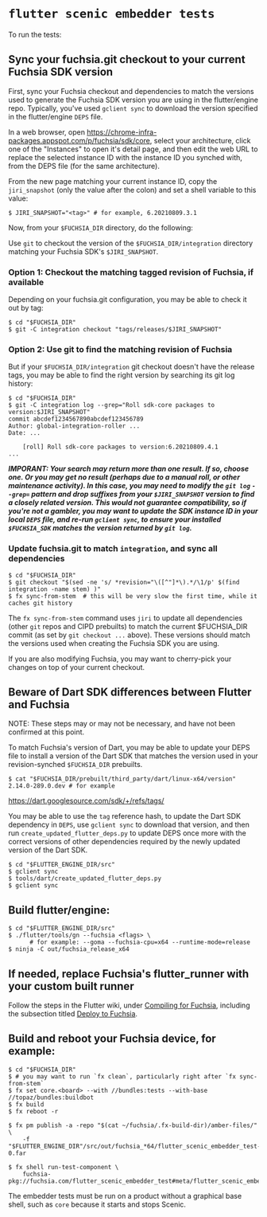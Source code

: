 # `flutter scenic embedder tests`

To run the tests:

## Sync your fuchsia.git checkout to your current Fuchsia SDK version

First, sync your Fuchsia checkout and dependencies to match the versions used
to generate the Fuchsia SDK version you are using in the flutter/engine repo.
Typically, you've used `gclient sync` to download the version specified in the
flutter/engine `DEPS` file.

In a web browser, open
https://chrome-infra-packages.appspot.com/p/fuchsia/sdk/core, select your
architecture, click one of the "Instances" to open it's detail page, and then
edit the web URL to replace the selected instance ID with the instance ID you
synched with, from the DEPS file (for the same architecture).

From the new page matching your current instance ID, copy the `jiri_snapshot`
(only the value after the colon) and set a shell variable to this value:

```shell
$ JIRI_SNAPSHOT="<tag>" # for example, 6.20210809.3.1
```

Now, from your `$FUCHSIA_DIR` directory, do the following:

Use `git` to checkout the version of the `$FUCHSIA_DIR/integration` directory
matching your Fuchsia SDK's `$JIRI_SNAPSHOT`.

### Option 1: Checkout the matching tagged revision of Fuchsia, if available

Depending on your fuchsia.git configuration, you may be able to check it out by
tag:

```shell
$ cd "$FUCHSIA_DIR"
$ git -C integration checkout "tags/releases/$JIRI_SNAPSHOT"
```

### Option 2: Use git to find the matching revision of Fuchsia

But if your `$FUCHSIA_DIR/integration` git checkout doesn't have the release
tags, you may be able to find the right version by searching its git log
history:

```shell
$ cd "$FUCHSIA_DIR"
$ git -C integration log --grep="Roll sdk-core packages to version:$JIRI_SNAPSHOT"
commit abcdef1234567890abcdef123456789
Author: global-integration-roller ...
Date: ...

    [roll] Roll sdk-core packages to version:6.20210809.4.1
...
```

***IMPORANT: Your search may return more than one result. If so, choose one. Or
you may get no result (perhaps due to a manual roll, or other maintenance
activity). In this case, you may need to modify the `git log` `--grep=` pattern
and drop suffixes from your `$JIRI_SNAPSHOT` version to find a closely related
version. This would not guarantee compatibility, so if you're not a gambler, you
may want to update the SDK instance ID in your local `DEPS` file, and re-run
`gclient sync`, to ensure your installed `$FUCHSIA_SDK` matches the version
returned by `git log`.***

### Update fuchsia.git to match `integration`, and sync all dependencies

```shell
$ cd "$FUCHSIA_DIR"
$ git checkout "$(sed -ne 's/ *revision="\([^"]*\).*/\1/p' $(find integration -name stem) )"
$ fx sync-from-stem  # this will be very slow the first time, while it caches git history
```

The `fx sync-from-stem` command uses `jiri` to update all dependencies (other
`git` repos and CIPD prebuilts) to match the current $FUCHSIA_DIR commit (as set
by `git checkout ...` above). These versions should match the versions used when
creating the Fuchsia SDK you are using.

If you are also modifying Fuchsia, you may want to cherry-pick your changes on
top of your current checkout.

## Beware of Dart SDK differences between Flutter and Fuchsia

NOTE: These steps may or may not be necessary, and have not been confirmed
at this point.

To match Fuchsia's version of Dart, you may be able to update your DEPS file to
install a version of the Dart SDK that matches the version used in your
revision-synched `$FUCHSIA_DIR` prebuilts.

```shell
$ cat "$FUCHSIA_DIR/prebuilt/third_party/dart/linux-x64/version"
2.14.0-289.0.dev # for example
```

https://dart.googlesource.com/sdk/+/refs/tags/<the version tag from above>

You may be able to use the `tag` reference hash, to update the Dart SDK
dependency in `DEPS`, use `gclient sync` to download that version, and then
run `create_updated_flutter_deps.py` to update DEPS once more with the correct
versions of other dependencies required by the newly updated version of the
Dart SDK.

```shell
$ cd "$FLUTTER_ENGINE_DIR/src"
$ gclient sync
$ tools/dart/create_updated_flutter_deps.py
$ gclient sync
```

## Build flutter/engine:

```shell
$ cd "$FLUTTER_ENGINE_DIR/src"
$ ./flutter/tools/gn --fuchsia <flags> \
      # for example: --goma --fuchsia-cpu=x64 --runtime-mode=release
$ ninja -C out/fuchsia_release_x64
```

## If needed, replace Fuchsia's flutter_runner with your custom built runner

Follow the steps in the Flutter wiki, under
[Compiling for Fuchsia](https://github.com/flutter/flutter/wiki/Compiling-the-engine#compiling-for-fuchsia),
including the subsection titled
[Deploy to Fuchsia](https://github.com/flutter/flutter/wiki/Compiling-the-engine#deploy-to-fuchsia).

## Build and reboot your Fuchsia device, for example:

```shell
$ cd "$FUCHSIA_DIR"
$ # you may want to run `fx clean`, particularly right after `fx sync-from-stem`
$ fx set core.<board> --with //bundles:tests --with-base //topaz/bundles:buildbot
$ fx build
$ fx reboot -r

$ fx pm publish -a -repo "$(cat ~/fuchsia/.fx-build-dir)/amber-files/" \
    -f "$FLUTTER_ENGINE_DIR"/src/out/fuchsia_*64/flutter_scenic_embedder_test-0.far

$ fx shell run-test-component \
    fuchsia-pkg://fuchsia.com/flutter_scenic_embedder_test#meta/flutter_scenic_embedder_test.cmx
```

The embedder tests must be run on a product without a graphical base shell,
such as `core` because it starts and stops Scenic.

